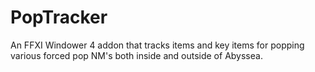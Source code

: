 # PopTracker
An FFXI Windower 4 addon that tracks items and key items for popping various forced pop NM's both inside and outside of Abyssea.
